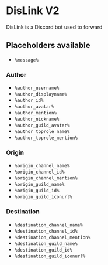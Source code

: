 # DisLink V2
DisLink is a Discord bot used to forward 

## Placeholders available
* `%message%`

### Author
* `%author_username%`
* `%author_displayname%`
* `%author_id%`
* `%author_avatar%`
* `%author_mention%`
* `%author_nickname%`
* `%author_guild_avatar%`
* `%author_toprole_name%`
* `%author_toprole_mention%` 

### Origin 
* `%origin_channel_name%`
* `%origin_channel_id%`
* `%origin_channel_mention%`
* `%origin_guild_name%`
* `%origin_guild_id%`
* `%origin_guild_iconurl%` 

### Destination
* `%destination_channel_name%`
* `%destination_channel_id%`
* `%destination_channel_mention%`
* `%destination_guild_name%`
* `%destination_guild_id%`
* `%destination_guild_iconurl%`